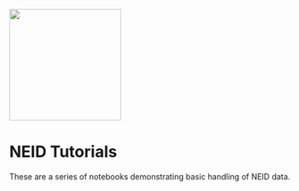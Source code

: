 <img src="https://user-images.githubusercontent.com/2387651/121566093-29294480-c9eb-11eb-992d-7b4e4987c939.png" width="200"></img>

# NEID Tutorials

These are a series of notebooks demonstrating basic handling of NEID data. 
